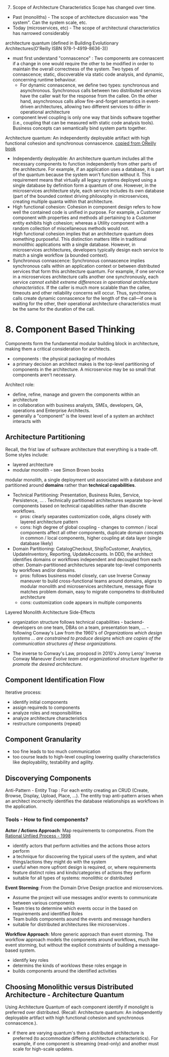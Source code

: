 7. Scope of Architecture Characteristics
Scope has changed over time.
- Past (monoliths) - The scope of architecture discussion was "the system".   Can the system scale, etc.
- Today (microservices, etc) - The scope of architectural characteristics has narrowed considerably

architecture quantum (defined in Building Evolutionary Architectures(O'Reilly ISBN 978-1-4919-8636-3))
- must first understand "connascence" : Two components are connascent if a change in one would require the other to be modified in order to maintain the overall correctness of the system.  Two types of connascence; static, discoverable via static code analysis, and dynamic, concerning runtime behaviour.
  - For dynamic connascence, we define two types: synchronous and asynchronous. Synchronous calls between two distributed services have the caller wait for the response from the callee. On the other hand, asynchronous calls allow fire-and-forget semantics in event-driven architectures, allowing two different services to differ in operational architecture
- component level coupling is only one way that binds software together (i.e., coupling that can be measured with static code analysis tools).  Business concepts can semantically bind system parts together.

Architecture quantum: An independently deployable artifact with high functional cohesion and synchronous connascence. [copied from OReilly book](https://learning.oreilly.com/library/view/fundamentals-of-software/9781492043447/ch07.xhtml#going-going-gone)
- Independently deployable: An architecture quantum includes all the necessary components to function independently from other parts of the architecture. For example, if an application uses a database, it is part of the quantum because the system won’t function without it. This requirement means that virtually all legacy systems deployed using a single database by definition form a quantum of one. However, in the microservices architecture style, each service includes its own database (part of the bounded context driving philosophy in microservices, creating multiple quanta within that architecture.
- High functional cohesion: Cohesion in component design refers to how well the contained code is unified in purpose. For example, a Customer component with properties and methods all pertaining to a Customer entity exhibits high cohesion; whereas a Utility component with a random collection of miscellaneous methods would not.  
High functional cohesion implies that an architecture quantum does something purposeful. This distinction matters little in traditional monolithic applications with a single database. However, in microservices architectures, developers typically design each service to match a single workflow (a bounded context).
- Synchronous connascence: Synchronous connascence implies synchronous calls within an application context or between distributed services that form this architecture quantum. For example, if one service in a microservices architecture calls another one synchronously, each service *cannot exhibit extreme differences in operational architecture characteristics*. If the caller is much more scalable than the callee, timeouts and other reliability concerns will occur. Thus, synchronous calls create dynamic connascence for the length of the call—if one is waiting for the other, their operational architecture characteristics must be the same for the duration of the call.


# 8. Component Based Thinking
Components form the fundamental modular building block in architecture, making them a critical consideration for architects.
- components : the physical packaging of modules
- a primary decision an architect makes is the top-level partitioning of components in the architecture.   A microservice may be so small that components aren't necessary.

Architect role:
- define, refine, manage and govern the components within an architecture
- in collaboration with business analysts, SMEs, developers, QA, operations and Enterprise Architects.
- generally a "component" is the lowest level of a system an architect interacts with

## Architecture Partitioning
Recall, the frist law of software architecture that everything is a trade-off.  Some styles include:
- layered archtecture
- modular monolith - see Simon Brown books

modular monolith, a single deployment unit associated with a database and partitioned around __domains__ rather than __technical capabilities__.
- Technical Partitioning:  Presentation, Business Rules, Service, Persistence, ... . Technically partitioned architectures separate top-level components based on technical capabilities rather than discrete workflows.
  - pros: clearly separates customization code, aligns closely with layered architecture pattern
  - cons: high degree of global coupling - changes to common / local components affect all other components, duplicate domain concepts in common / local components, higher coupling at data layer (single database likely)
- Domain Partitioning: CatalogCheckout, ShipToCustomer, Analytics, UpdateInventory, Reporting, UpdateAccounts.  In DDD, the architect identifies domains or workflows independent and decoupled from each other.  Domain-partitioned architectures separate top-level components by workflows and/or domains.
  - pros:  follows business model closely, can use Inverse Conway maneuver to build cross-functional teams around domains, aligns to modular monolith and microservices architecture, message flow matches problem domain, easy to migrate componetns to distributed architecture
  - cons:  customization code appears in multiple components

Layered Monolith Architecture Side-Effects
- organization structure follows technical capabilities - backend-developers on one team, DBAs on a team, presentation team, ... - following Conway's Law from the 1960's of *Organizations which design systems … are constrained to produce designs which are copies of the communication structures of these organizations.*

- The inverse to Conway's Law, prooposd in 2010's Jonny Leroy' Inverse Conway Maneuver *Evolve team and organizational structure together to promote the desired architecture*.  

## Component Identification Flow
Iterative process:
- identify initial components
- assign requireds to components
- analyze roles and responsibilities
- analyze architecture characteristics
- restructure components (repeat)

## Component Granularity
- too fine leads to too much communication
- too course leads to high-level coupling lowering quality characteristics like deployability, testability and agility.

## Discoverying Components
Anti-Pattern - Entity Trap : For each entity creating an CRUD (Create, Browse, Display, Upload, Place, ...). The entity trap anti-pattern arises when an architect incorrectly identifies the database relationships as workflows in the application.

### Tools - How to find components?
__Actor / Actions Approach__: Map requirements to componetns. From the [Rational Unfiied Process - 1998](https://en.wikipedia.org/wiki/Rational_Unified_Process)
- identify actors that perform activities and the actions those actors perform
- a technique for discovering the typical users of the system, and what things/actions they might do with the system
- useful when more upfront design is required, or, where requirements feature distinct roles and kinds/categories of actions they perform
- suitable for all types of systems: monolithic or distributed

__Event Storming__: From the Domain Drive Design practice and microservices.  
- Assume the project will use messages and/or events to communicate between various components
- Team tries to determine which events occur in the based on requirements and identified Roles
- Team builds components aound the events and message handlers
- suitable for distributed architectures like microservices .

__Workflow Approach__: More generic approach than event storming.   The workflow approach models the components around workflows, much like event storming, but without the explicit constraints of building a message-based system.
- identify key roles
- determins the kinds of worklows these roles engage in
- builds components around the identified activities 


## Choosing Monolithic versus Distributed Architecture - Architecture Quantum
Using Architecture Quantum of each component identify if monolight is preferred over distributed.   (Recall: Architecture quantum: An independently deployable artifact with high functional cohesion and synchronous connascence.).
- if there are varying quantum's then a distributed architecture is preferred (to accommodate differing architecture characteristics).  For example, if one component is streaming (read-only) and another must scale for high-scale updates.
